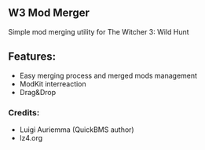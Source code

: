 ## W3 Mod Merger
Simple mod merging utility for The Witcher 3: Wild Hunt


## Features:
* Easy merging process and merged mods management
* ModKit interreaction
* Drag&Drop


### Credits:
* Luigi Auriemma (QuickBMS author)
* lz4.org